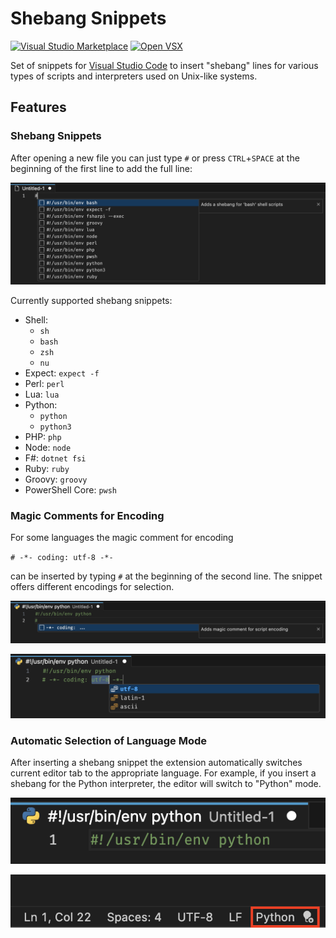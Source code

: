 # Shebang Snippets

[![Visual Studio Marketplace](https://img.shields.io/vscode-marketplace/v/rpinski.shebang-snippets.svg?label=VS%20Marketplace&color=blue)](https://marketplace.visualstudio.com/items?itemName=rpinski.shebang-snippets) [![Open VSX](https://img.shields.io/open-vsx/v/rpinski/shebang-snippets?label=Open%20VSX&color=blue)](https://open-vsx.org/extension/rpinski/shebang-snippets)

Set of snippets for [Visual Studio Code](https://code.visualstudio.com/) to insert "shebang" lines for various types of scripts and interpreters used on Unix-like systems.

## Features

### Shebang Snippets

After opening a new file you can just type `#` or press `CTRL`+`SPACE` at the beginning of the first line to add the full line:

![Shebang Snippets in action](https://raw.githubusercontent.com/Rpinski/vscode-shebang-snippets/master/images/readme-shebang-snippet.png)

Currently supported shebang snippets:

- Shell:
  - `sh`
  - `bash`
  - `zsh`
  - `nu`
- Expect: `expect -f`
- Perl: `perl`
- Lua: `lua`
- Python:
  - `python`
  - `python3`
- PHP: `php`
- Node: `node`
- F#: `dotnet fsi`
- Ruby: `ruby`
- Groovy: `groovy`
- PowerShell Core: `pwsh`

### Magic Comments for Encoding

For some languages the magic comment for encoding

`# -*- coding: utf-8 -*-`

can be inserted by typing `#` at the beginning of the second line. The snippet offers different encodings for selection.

![Complete magic comment for encoding](https://raw.githubusercontent.com/Rpinski/vscode-shebang-snippets/master/images/readme-magic-comment-snippet1.png)

![Encoding selection](https://raw.githubusercontent.com/Rpinski/vscode-shebang-snippets/master/images/readme-magic-comment-snippet2.png)

### Automatic Selection of Language Mode

After inserting a shebang snippet the extension automatically switches current editor tab to the appropriate language. For example, if you insert a shebang for the Python interpreter, the editor will switch to "Python" mode.

![Language Mode selection](https://raw.githubusercontent.com/Rpinski/vscode-shebang-snippets/master/images/readme-language-mode1.png)

![Language Mode in Status Bar](https://raw.githubusercontent.com/Rpinski/vscode-shebang-snippets/master/images/readme-language-mode2.png)